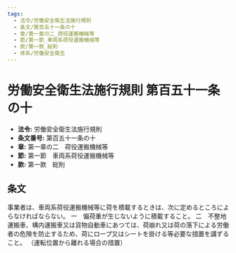 ```yaml
---
tags:
  - 法令/労働安全衛生法施行規則
  - 条文/第百五十一条の十
  - 章/第一章の二_荷役運搬機械等
  - 節/第一節_車両系荷役運搬機械等
  - 款/第一款_総則
  - 体系/労働安全衛生
---
```

# 労働安全衛生法施行規則 第百五十一条の十

- **法令:** 労働安全衛生法施行規則
- **条文番号:** 第百五十一条の十
- **章:** 第一章の二　荷役運搬機械等
- **節:** 第一節　車両系荷役運搬機械等
- **款:** 第一款　総則

## 条文
事業者は、車両系荷役運搬機械等に荷を積載するときは、次に定めるところによらなければならない。
一　偏荷重が生じないように積載すること。
二　不整地運搬車、構内運搬車又は貨物自動車にあつては、荷崩れ又は荷の落下による労働者の危険を防止するため、荷にロープ又はシートを掛ける等必要な措置を講ずること。
（運転位置から離れる場合の措置）


